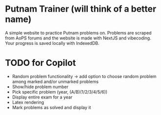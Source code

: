 # Putnam Trainer (will think of a better name)
A simple website to practice Putnam problems on. Problems are scraped from AoPS forums and the website is made with
NextJS and vibecoding. Your progress is saved locally with IndexedDB.

# TODO for Copilot
- Random problem functionality -> add option to choose random problem among marked and/or unmarked problems
- Show/hide problem number
- Pick specific problem (year, (A/B)(1/2/3/4/5/6))
- Display entire exam for a year
- Latex rendering
- Mark problems as solved and display it 
